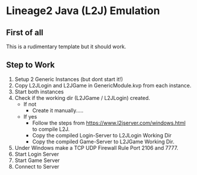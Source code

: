 # Lineage2 Java (L2J) Emulation

## First of all
This is a rudimentary template but it should work.

## Step to Work

1. Setup 2 Generic Instances (but dont start it!)
2. Copy L2JLogin and L2JGame in GenericModule.kvp from each instance.
3. Start both instances
4. Check if the working dir (L2JGame / L2JLogin) created.
    - If not
        - Create it manually.....
    - If yes
        - Follow the steps from https://www.l2jserver.com/windows.html to compile L2J.
        - Copy the compiled Login-Server to L2JLogin Working Dir
        - Copy the compiled Game-Server to L2JGame Working Dir.
5. Under Windows make a TCP UDP Firewall Rule Port 2106 and 7777.
6. Start Login Server
7. Start Game Server
8. Connect to Server
